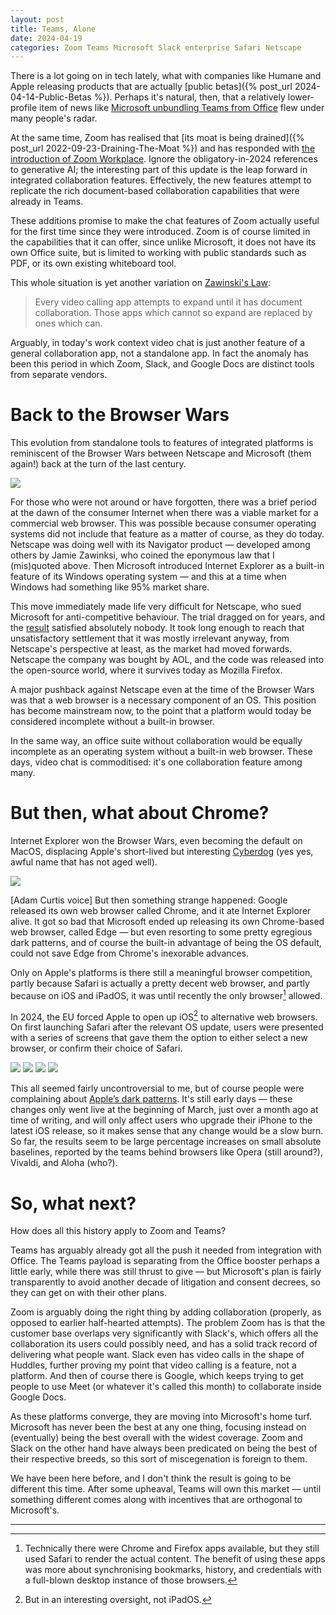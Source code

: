 ```yaml
---
layout: post
title: Teams, Alone
date: 2024-04-19
categories: Zoom Teams Microsoft Slack enterprise Safari Netscape
---
```


There is a lot going on in tech lately, what with companies like Humane and Apple releasing products that are actually [public betas]({% post_url 2024-04-14-Public-Betas %}). Perhaps it's natural, then, that a relatively lower-profile item of news like [Microsoft unbundling Teams from Office](https://www.reuters.com/technology/microsoft-separate-teams-office-globally-amid-antitrust-scrutiny-2024-04-01/) flew under many people's radar. 

At the same time, Zoom has realised that [its moat is being drained]({% post_url 2022-09-23-Draining-The-Moat %}) and has responded with [the introduction of Zoom Workplace](https://www.zdnet.com/article/zoom-gets-its-first-major-overhaul-in-10-years-powered-by-generative-ai/). Ignore the obligatory-in-2024 references to generative AI; the interesting part of this update is the leap forward in integrated collaboration features. Effectively, the new features attempt to replicate the rich document-based collaboration capabilities that were already in Teams.

These additions promise to make the chat features of Zoom actually useful for the first time since they were introduced. Zoom is of course limited in the capabilities that it can offer, since unlike Microsoft, it does not have its own Office suite, but is limited to working with public standards such as PDF, or its own existing whiteboard tool.

This whole situation is yet another variation on [Zawinski's Law](http://www.catb.org/jargon/html/Z/Zawinskis-Law.html):

> Every video calling app attempts to expand until it has document collaboration. Those apps which cannot so expand are replaced by ones which can.

Arguably, in today's work context video chat is just another feature of a general collaboration app, not a standalone app. In fact the anomaly has been this period in which Zoom, Slack, and Google Docs are distinct tools from separate vendors. 

# Back to the Browser Wars

This evolution from standalone tools to features of integrated platforms is reminiscent of the Browser Wars between Netscape and Microsoft (them again!) back at the turn of the last century. 

![](/images/netscape-3.jpg)

For those who were not around or have forgotten, there was a brief period at the dawn of the consumer Internet when there was a viable market for a commercial web browser. This was possible because consumer operating systems did not include that feature as a matter of course, as they do today. Netscape was doing well with its Navigator product — developed among others by Jamie Zawinksi, who coined the eponymous law that I (mis)quoted above. Then Microsoft introduced Internet Explorer as a built-in feature of its Windows operating system — and this at a time when Windows had something like 95% market share. 

This move immediately made life very difficult for Netscape, who sued Microsoft for anti-competitive behaviour. The trial dragged on for years, and the [result](https://en.wikipedia.org/wiki/United_States_v._Microsoft_Corp.#Settlement) satisfied absolutely nobody. It took long enough to reach that unsatisfactory settlement that it was mostly irrelevant anyway, from Netscape's perspective at least, as the market had moved forwards. Netscape the company was bought by AOL, and the code was released into the open-source world, where it survives today as Mozilla Firefox.

A major pushback against Netscape even at the time of the Browser Wars was that a web browser is a necessary component of an OS. This position has become mainstream now, to the point that a platform would today be considered incomplete without a built-in browser.

In the same way, an office suite without collaboration would be equally incomplete as an operating system without a built-in web browser. These days, video chat is commoditised: it's one collaboration feature among many.

# But then, what about Chrome?

Internet Explorer won the Browser Wars, even becoming the default on MacOS, displacing Apple's short-lived but interesting [Cyberdog](https://en.wikipedia.org/wiki/Cyberdog) (yes yes, awful name that has not aged well). 

![](/images/adam-curtis.jpg)

\[Adam Curtis voice\] But then something strange happened: Google released its own web browser called Chrome, and it ate Internet Explorer alive. It got so bad that Microsoft ended up releasing its own Chrome-based web browser, called Edge — but even resorting to some pretty egregious dark patterns, and of course the built-in advantage of being the OS default, could not save Edge from Chrome's inexorable advances.

Only on Apple's platforms is there still a meaningful browser competition, partly because Safari is actually a pretty decent web browser, and partly because on iOS and iPadOS, it was until recently the only browser[^1] allowed.

In 2024, the EU forced Apple to open up iOS[^2] to alternative web browsers. On first launching Safari after the relevant OS update, users were presented with a series of screens that gave them the option to either select a new browser, or confirm their choice of Safari. 

![](/images/browser-choice-1.jpeg)
![](/images/browser-choice-2.jpeg)
![](/images/browser-choice-3.jpeg)
![](/images/browser-choice-4.jpeg)

This all seemed fairly uncontroversial to me, but of course people were complaining about [Apple’s dark patterns](https://arstechnica.com/tech-policy/2024/04/report-people-are-bailing-on-safari-after-dma-makes-changing-defaults-easier/). It's still early days — these changes only went live at the beginning of March, just over a month ago at time of writing, and will only affect users who upgrade their iPhone to the latest iOS release, so it makes sense that any change would be a slow burn. So far, the results seem to be large percentage increases on small absolute baselines, reported by the teams behind browsers like Opera (still around?), Vivaldi, and Aloha (who?).

# So, what next?

How does all this history apply to Zoom and Teams? 

Teams has arguably already got all the push it needed from integration with Office. The Teams payload is separating from the Office booster perhaps a little early, while there was still thrust to give — but Microsoft's plan is fairly transparently to avoid another decade of litigation and consent decrees, so they can get on with their other plans.

Zoom is arguably doing the right thing by adding collaboration (properly, as opposed to earlier half-hearted attempts). The problem Zoom has is that the customer base overlaps very significantly with Slack's, which offers all the collaboration its users could possibly need, and has a solid track record of delivering what people want. Slack even has video calls in the shape of Huddles, further proving my point that video calling is a feature, not a platform. And then of course there is Google, which keeps trying to get people to use Meet (or whatever it's called this month) to collaborate inside Google Docs.

As these platforms converge, they are moving into Microsoft's home turf. Microsoft has never been the best at any one thing, focusing instead on (eventually) being the best overall with the widest coverage. Zoom and Slack on the other hand have always been predicated on being the best of their respective breeds, so this sort of miscegenation is foreign to them.

We have been here before, and I don't think the result is going to be different this time. After some upheaval, Teams will own this market — until something different comes along with incentives that are orthogonal to Microsoft's.

***

[^1]: Technically there were Chrome and Firefox apps available, but they still used Safari to render the actual content. The benefit of using these apps was more about synchronising bookmarks, history, and credentials with a full-blown desktop instance of those browsers.

[^2]: But in an interesting oversight, not iPadOS.
